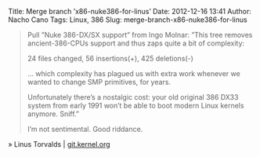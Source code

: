 Title: Merge branch ’x86-nuke386-for-linus’
Date: 2012-12-16 13:41
Author: Nacho Cano
Tags: Linux, 386
Slug: merge-branch-x86-nuke386-for-linus

> Pull ”Nuke 386-DX/SX support” from Ingo Molnar: ”This tree removes
> ancient-386-CPUs support and thus zaps quite a bit of complexity:
>
> 24 files changed, 56 insertions(+), 425 deletions(-)
>
> ... which complexity has plagued us with extra work whenever we wanted to
> change SMP primitives, for years.
>
> Unfortunately there’s a nostalgic cost: your old original 386 DX33 system
> from early 1991 won’t be able to boot modern Linux kernels anymore. Sniff.”
>
> I’m not sentimental. Good riddance.

» Linus Torvalds | [git.kernel.org][]

  [git.kernel.org]: http://git.kernel.org/?p=linux/kernel/git/torvalds/linux.git;a=commit;h=743aa456c1834f76982af44e8b71d1a0b2a82e21
    "Merge branch 'x86-nuke386-for-linus'"
